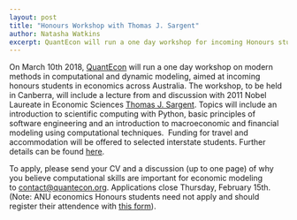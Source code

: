 ```yaml
---
layout: post
title: "Honours Workshop with Thomas J. Sargent"
author: Natasha Watkins
excerpt: QuantEcon will run a one day workshop for incoming Honours students on March 10.
---
```


On March 10th 2018, [QuantEcon](http://quantecon.org/) will run a one day workshop on modern methods in computational and dynamic modeling, aimed at incoming honours students in economics across Australia. The workshop, to be held in Canberra, will include a lecture from and discussion with 2011 Nobel Laureate in Economic Sciences [Thomas J. Sargent](http://www.tomsargent.com/). Topics will include an introduction to scientific computing with Python, basic principles of software engineering and an introduction to macroeconomic and financial modeling using computational techniques.  Funding for travel and accommodation will be offered to selected interstate students. Further details can be found [here](https://quantecon.org/honours-workshop-2018).

To apply, please send your CV and a discussion (up to one page) of why you believe computational skills are important for economic modeling to [contact@quantecon.org](mailto:contact@quantecon.org). Applications close Thursday, February 15th. (Note: ANU economics Honours students need not apply and should register their attendence with [this form](https://goo.gl/forms/CYAbGmNoxrlFuIFi1)).